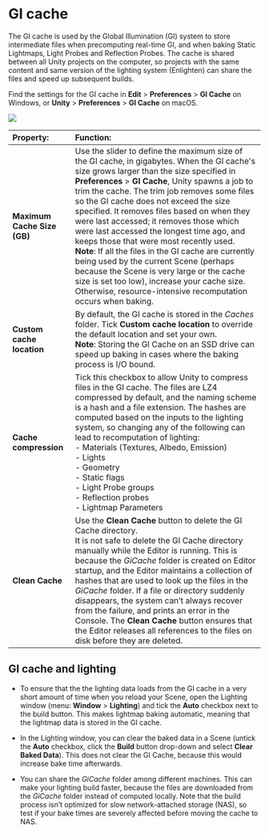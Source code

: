 # GI cache

The GI cache is used by the Global Illumination (GI) system to store intermediate files when precomputing real-time GI, and when baking Static Lightmaps, Light Probes and Reflection Probes. The cache is shared between all Unity projects on the computer, so projects with the same content and same version of the lighting system (Enlighten) can share the files and speed up subsequent builds.

Find the settings for the GI cache in __Edit__ > __Preferences__ > __GI Cache__ on Windows, or __Unity__ > __Preferences__ > __GI Cache__ on macOS.

![](../uploads/Main/GICache.png)

|**Property:** |**Function:** |
|:---|:---|
| __Maximum Cache Size (GB)__ | Use the slider to define the maximum size of the GI cache, in gigabytes. When the GI cache's size grows larger than the size specified in __Preferences__ > __GI Cache__, Unity spawns a job to trim the cache. The trim job removes some files so the GI cache does not exceed the size specified. It removes files based on when they were last accessed; it removes those which were last accessed the longest time ago, and keeps those that were most recently used. <br/>**Note**: If all the files in the GI cache are currently being used by the current Scene (perhaps because the Scene is very large or the cache size is set too low), increase your cache size. Otherwise, resource-intensive recomputation occurs when baking. |
| __Custom cache location__ | By default, the GI cache is stored in the _Caches_ folder. Tick __Custom cache location__ to override the default location and set your own. <br/>**Note**: Storing the GI Cache on an SSD drive can speed up baking in cases where the baking process is I/O bound. |
| __Cache compression__ | Tick this checkbox to allow Unity to compress files in the GI cache. The files are LZ4 compressed by default, and the naming scheme is a hash and a file extension. The hashes are computed based on the inputs to the lighting system, so changing any of the following can lead to recomputation of lighting:<br/>- Materials (Textures, Albedo, Emission)<br/>- Lights<br/>- Geometry<br/>- Static flags<br/>- Light Probe groups<br/>- Reflection probes<br/>- Lightmap Parameters |
| __Clean Cache__ | Use the __Clean Cache__ button to delete the GI Cache directory. <br/>It is not safe to delete the GI Cache directory manually while the Editor is running. This is because the _GiCache_ folder is created on Editor startup, and the Editor maintains a collection of hashes that are used to look up the files in the _GiCache_ folder. If a file or directory suddenly disappears, the system can’t always recover from the failure, and prints an error in the Console. The __Clean Cache__ button ensures that the Editor releases all references to the files on disk before they are deleted. |

## GI cache and lighting

* To ensure that the the lighting data loads from the GI cache in a very short amount of time when you reload your Scene, open the Lighting window (menu: __Window__ > __Lighting__) and tick the __Auto__ checkbox next to the build button. This makes lightmap baking automatic, meaning that the lightmap data is stored in the GI cache.

* In the Lighting window, you can clear the baked data in a Scene (untick the __Auto__ checkbox, click the __Build__ button drop-down and select __Clear Baked Data__). This does not clear the GI Cache, because this would increase bake time afterwards.

* You can share the _GiCache_ folder among different machines. This can make your lighting build faster, because the files are downloaded from the _GiCache_ folder instead of computed locally. Note that the build process isn’t optimized for slow network-attached storage (NAS), so test if your bake times are severely affected before moving the cache to NAS.